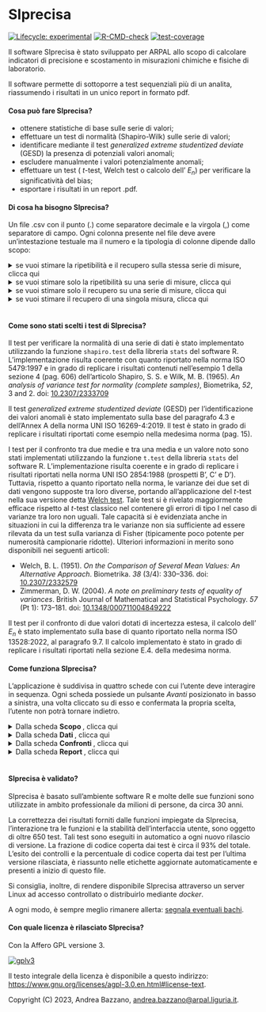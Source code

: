 <!-- README.md is generated from README.Rmd. Please edit that file -->

# SIprecisa

<!-- badges: start -->

[![Lifecycle:
experimental](https://img.shields.io/badge/lifecycle-experimental-orange.svg)](https://lifecycle.r-lib.org/articles/stages.html#experimental)
[![R-CMD-check](https://github.com/andreabz/SIprecisa/actions/workflows/R-CMD-check.yaml/badge.svg)](https://github.com/andreabz/SIprecisa/actions/workflows/R-CMD-check.yaml)
[![test-coverage](https://github.com/andreabz/SIprecisa/actions/workflows/test-coverage.yaml/badge.svg)](https://github.com/andreabz/SIprecisa/actions/workflows/test-coverage.yaml)
<!-- badges: end -->

Il software SIprecisa è stato sviluppato per ARPAL allo scopo di
calcolare indicatori di precisione e scostamento in misurazioni chimiche
e fisiche di laboratorio.

Il software permette di sottoporre a test sequenziali più di un analita,
riassumendo i risultati in un unico report in formato pdf.

#### Cosa può fare SIprecisa?

- ottenere statistiche di base sulle serie di valori;
- effettuare un test di normalità (Shapiro-Wilk) sulle serie di valori;
- identificare mediante il test *generalized extreme studentized
  deviate* (GESD) la presenza di potenziali valori anomali;
- escludere manualmente i valori potenzialmente anomali;
- effettuare un test ( $t$-test, Welch test o calcolo dell’ $E_n$) per
  verificare la significatività del bias;
- esportare i risultati in un report .pdf.

#### Di cosa ha bisogno SIprecisa?

Un file .csv con il punto (.) come separatore decimale e la virgola (,)
come separatore di campo. Ogni colonna presente nel file deve avere
un’intestazione testuale ma il numero e la tipologia di colonne dipende
dallo scopo:

<details>
<summary>
se vuoi stimare la ripetibilità e il recupero sulla stessa serie di
misure, clicca qui
</summary>

Ti servirà organizzare il file con:

- una colonna testuale con i nomi degli analiti di interesse;
- una colonna numerica con i valori delle misure.

Ognuna delle due serie potrà avere da un minimo di 6 a un massimo di 30
valori per analita

Inoltre, nel corso dei calcoli per la determinazione del recupero
servirà fornire il valore riferimento e la sua incertezza estesa.

</details>
<details>
<summary>
se vuoi stimare solo la ripetibilità su una serie di misure, clicca qui
</summary>

Ti servirà organizzare il file con:

- una colonna testuale con i nomi degli analiti di interesse;
- una colonna numerica con i valori delle misure.

Ognuna delle due serie potrà avere da un minimo di 6 a un massimo di 30
valori per analita

</details>
<details>
<summary>
se vuoi stimare solo il recupero su una serie di misure, clicca qui
</summary>

Ti servirà organizzare il file con:

- una colonna testuale con i nomi degli analiti di interesse;
- una colonna numerica con i valori delle misure.

Ognuna delle due serie potrà avere da un minimo di 6 a un massimo di 30
valori per analita

Inoltre, nel corso dei calcoli per la determinazione del recupero
servirà fornire il valore riferimento e la sua incertezza estesa.

</details>
<details>
<summary>
se vuoi stimare il recupero di una singola misura, clicca qui
</summary>

Ti servirà organizzare il file con:

- una colonna testuale con i nomi degli analiti di interesse;
- una colonna numerica con i valori delle misure;
- una colonna numerica con l’incertezza estesa associata alla misure.

Ogni serie potrà avere un solo valore per analita.

Inoltre, nel corso dei calcoli per la determinazione del recupero
servirà fornire il valore riferimento e la sua incertezza estesa.

</details>

<br>

#### Come sono stati scelti i test di SIprecisa?

Il test per verificare la normalità di una serie di dati è stato
implementato utilizzando la funzione `shapiro.test` della libreria
`stats` del software R. L’implementazione risulta coerente con quanto
riportato nella norma ISO 5479:1997 e in grado di replicare i risultati
contenuti nell’esempio 1 della sezione 4 (pag. 606) dell’articolo
Shapiro, S. S. e Wilk, M. B. (1965). *An analysis of variance test for
normality (complete samples)*, Biometrika, *52*, 3 and 2. doi:
[10.2307/2333709](https://doi.org/10.2307/2333709)

Il test *generalized extreme studentized deviate* (GESD) per
l’identificazione dei valori anomali è stato implementato sulla base del
paragrafo 4.3 e dell’Annex A della norma UNI ISO 16269-4:2019. Il test è
stato in grado di replicare i risultati riportati come esempio nella
medesima norma (pag. 15).

I test per il confronto tra due medie e tra una media e un valore noto
sono stati implementati utilizzando la funzione `t.test` della libreria
`stats` del software R. L’implementazione risulta coerente e in grado di
replicare i risultati riportati nella norma UNI ISO 2854:1988 (prospetti
B’, C’ e D’). Tuttavia, rispetto a quanto riportato nella norma, le
varianze dei due set di dati vengono supposte tra loro diverse, portando
all’applicazione del *t*-test nella sua versione detta [Welch
test](https://en.wikipedia.org/wiki/Welch%27s_t-test). Tale test si è
rivelato maggiormente efficace rispetto al *t*-test classico nel
contenere gli errori di tipo I nel caso di varianze tra loro non uguali.
Tale capacità si è evidenziata anche in situazioni in cui la differenza
tra le varianze non sia sufficiente ad essere rilevata da un test sulla
varianza di Fisher (tipicamente poco potente per numerosità campionarie
ridotte). Ulteriori informazioni in merito sono disponibili nei seguenti
articoli:

- Welch, B. L. (1951). *On the Comparison of Several Mean Values: An
  Alternative Approach*. Biometrika. *38* (3/4): 330–336. doi:
  [10.2307/2332579](https://doi.org/10.2307%2F2332579)
- Zimmerman, D. W. (2004). *A note on preliminary tests of equality of
  variances*. British Journal of Mathematical and Statistical
  Psychology. *57* (Pt 1): 173–181. doi:
  [10.1348/000711004849222](https://doi.org/10.1348%2F000711004849222)

Il test per il confronto di due valori dotati di incertezza estesa, il
calcolo dell’ $E_n$ è stato implementato sulla base di quanto riportato
nella norma ISO 13528:2022, al paragrafo 9.7. Il calcolo implementato è
stato in grado di replicare i risultati riportati nella sezione E.4.
della medesima norma.

#### Come funziona SIprecisa?

L’applicazione è suddivisa in quattro schede con cui l’utente deve
interagire in sequenza. Ogni scheda possiede un pulsante *Avanti*
posizionato in basso a sinistra, una volta cliccato su di esso e
confermata la propria scelta, l’utente non potrà tornare indietro.

<details>
<summary>
Dalla scheda <b> Scopo </b>, clicca qui
</summary>

1.  selezionare una delle opzioni disponibili;
2.  leggere le istruzioni nella parte a destra dello schermo;
3.  cliccare su *Avanti* e confermare la propria scelta.

</details>
<details>
<summary>
Dalla scheda <b> Dati </b>, clicca qui
</summary>

1.  leggere le istruzioni nella parte destra dello schermo;
2.  caricare il file .csv;
3.  controllare e selezionare le variabili di interesse nei menù a
    tendina;
4.  cliccare su *Avanti* e confermare la propria scelta.

</details>
<details>
<summary>
Dalla scheda <b> Confronti </b>, clicca qui
</summary>

1.  leggere le istruzioni nella parte a destra dello schermo;
2.  selezionare il parametro di interesse;
3.  digitare le unità di misura;
4.  digitare le eventuali altre informazioni richieste e, se presente,
    cliccare *Calcola*;
5.  specificare l’ipotesi alternativa per i test e il loro livello di
    confidenza;
6.  visualizzare il grafici e le statistiche di base;
7.  eventualmente rimuovere dei punti cliccando su di essi;
8.  visualizzare gli esiti dei test spostandosi tra le schede nella
    parte destra dello schermo;
9.  cliccare su *Salva* per salvare il risultato;
10. ripetere i punti dal 2. al 9. per tutti gli analiti di interesse;
11. cliccare su *Avanti* e confermare la propria scelta.

Nel caso si voglia modificare un risultato già salvato:

1.  accedere al menù a tendina in alto;
2.  selezionare il parametro di interesse;
3.  cliccare su *Cancella*;
4.  fare le modifiche volute;
5.  cliccare su *Salva*;
6.  seguire i punti 10. e 11. dell’elenco puntato precedente.

</details>
<details>
<summary>
Dalla scheda <b> Report </b>, clicca qui
</summary>

1.  completare i campi con le informazioni accessorie;
2.  selezionare le sezioni da includere nel report;
3.  cliccare su *Crea il report*;
4.  aspettare che il file .pdf compaia tra i file scaricati.

</details>

<br>

#### SIprecisa è validato?

SIprecisa è basato sull’ambiente software R e molte delle sue funzioni
sono utilizzate in ambito professionale da milioni di persone, da circa
30 anni.

La correttezza dei risultati forniti dalle funzioni impiegate da
SIprecisa, l’interazione tra le funzioni e la stabilità dell’interfaccia
utente, sono oggetto di oltre 650 test. Tali test sono eseguiti in
automatico a ogni nuovo rilascio di versione. La frazione di codice
coperta dai test è circa il 93% del totale. L’esito dei controlli e la
percentuale di codice coperta dai test per l’ultima versione rilasciata,
è riassunto nelle etichette aggiornate automaticamente e presenti a
inizio di questo file.

Si consiglia, inoltre, di rendere disponibile SIprecisa attraverso un
server Linux ad accesso controllato o distribuirlo mediante *docker*.

A ogni modo, è sempre meglio rimanere allerta: [segnala eventuali
bachi](https://github.com/andreabz/SIconfronta/issues).

#### Con quale licenza è rilasciato SIprecisa?

Con la Affero GPL versione 3.

[![gplv3](https://www.gnu.org/graphics/agplv3-with-text-100x42.png)](https://www.gnu.org/graphics/agplv3-with-text-100x42.png)

Il testo integrale della licenza è disponibile a questo indirizzo:
<https://www.gnu.org/licenses/agpl-3.0.en.html#license-text>.

Copyright (C) 2023, Andrea Bazzano, <andrea.bazzano@arpal.liguria.it>.

